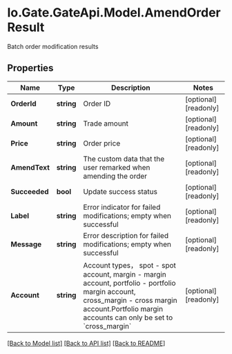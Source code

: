 
# Io.Gate.GateApi.Model.AmendOrderResult

Batch order modification results

## Properties

Name | Type | Description | Notes
------------ | ------------- | ------------- | -------------
**OrderId** | **string** | Order ID | [optional] [readonly] 
**Amount** | **string** | Trade amount | [optional] [readonly] 
**Price** | **string** | Order price | [optional] [readonly] 
**AmendText** | **string** | The custom data that the user remarked when amending the order | [optional] [readonly] 
**Succeeded** | **bool** | Update success status | [optional] [readonly] 
**Label** | **string** | Error indicator for failed modifications; empty when successful | [optional] [readonly] 
**Message** | **string** | Error description for failed modifications; empty when successful | [optional] [readonly] 
**Account** | **string** | Account types， spot - spot account, margin - margin account, portfolio - portfolio margin account, cross_margin - cross margin account.Portfolio margin accounts can only be set to &#x60;cross_margin&#x60; | [optional] [readonly] 

[[Back to Model list]](../README.md#documentation-for-models)
[[Back to API list]](../README.md#documentation-for-api-endpoints)
[[Back to README]](../README.md)
